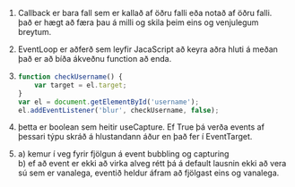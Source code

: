 1. Callback er bara fall sem er kallað af öðru falli eða notað af öðru falli.
það er hægt að færa þau á milli og skila þeim eins og venjulegum breytum.

2. EventLoop er aðferð sem leyfir JacaScript að keyra aðra hluti á meðan það er að bíða ákveðnu function að enda.

3. 
	```javascript
	function checkUsername() {
		var target = el.target;
	}
	var el = document.getElementById('username');
	el.addEventListener('blur', checkUsername, false);
	```

4. þetta er boolean sem heitir useCapture. Ef True þá verða events af þessari týpu skráð á hlustandann áður en það fer í EventTarget.

5. a) kemur í veg fyrir fjölgun á event bubbling og capturing
<br>b) ef að event er ekki að virka alveg rétt þá á default lausnin ekki að vera sú sem er vanalega, eventið heldur áfram að fjölgast eins og vanalega.